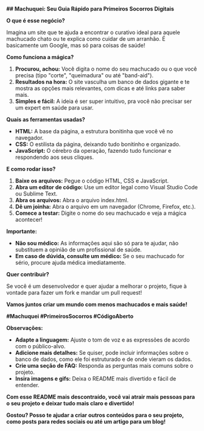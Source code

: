 **## Machuquei: Seu Guia Rápido para Primeiros Socorros Digitais**

**O que é esse negócio?**

Imagina um site que te ajuda a encontrar o curativo ideal para aquele machucado chato ou te explica como cuidar de um arranhão. É basicamente um Google, mas só para coisas de saúde! 

**Como funciona a mágica?**

1. **Procurou, achou:** Você digita o nome do seu machucado ou o que você precisa (tipo "corte", "queimadura" ou até "band-aid").
2. **Resultados na hora:** O site vasculha um banco de dados gigante e te mostra as opções mais relevantes, com dicas e até links para saber mais.
3. **Simples e fácil:** A ideia é ser super intuitivo, pra você não precisar ser um expert em saúde para usar.

**Quais as ferramentas usadas?**

* **HTML:** A base da página, a estrutura bonitinha que você vê no navegador.
* **CSS:** O estilista da página, deixando tudo bonitinho e organizado.
* **JavaScript:** O cérebro da operação, fazendo tudo funcionar e respondendo aos seus cliques.

**E como rodar isso?**

1. **Baixe os arquivos:** Pegue o código HTML, CSS e JavaScript.
2. **Abra um editor de código:** Use um editor legal como Visual Studio Code ou Sublime Text.
3. **Abra os arquivos:** Abra o arquivo index.html.
4. **Dê um joinha:** Abra o arquivo em um navegador (Chrome, Firefox, etc.).
5. **Comece a testar:** Digite o nome do seu machucado e veja a mágica acontecer!

**Importante:**

* **Não sou médico:** As informações aqui são só para te ajudar, não substituem a opinião de um profissional de saúde.
* **Em caso de dúvida, consulte um médico:** Se o seu machucado for sério, procure ajuda médica imediatamente.

**Quer contribuir?**

Se você é um desenvolvedor e quer ajudar a melhorar o projeto, fique à vontade para fazer um fork e mandar um pull request!

**Vamos juntos criar um mundo com menos machucados e mais saúde!**

**#Machuquei #PrimeirosSocorros #CódigoAberto**

**Observações:**

* **Adapte a linguagem:** Ajuste o tom de voz e as expressões de acordo com o público-alvo.
* **Adicione mais detalhes:** Se quiser, pode incluir informações sobre o banco de dados, como ele foi estruturado e de onde vieram os dados.
* **Crie uma seção de FAQ:** Responda as perguntas mais comuns sobre o projeto.
* **Insira imagens e gifs:** Deixa o README mais divertido e fácil de entender.

**Com esse README mais descontraído, você vai atrair mais pessoas para o seu projeto e deixar tudo mais claro e divertido!**

**Gostou? Posso te ajudar a criar outros conteúdos para o seu projeto, como posts para redes sociais ou até um artigo para um blog!**
